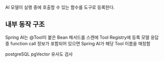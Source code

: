 AI 모델이 실행 중에 호출할 수 있는 함수를 도구로 등록한다.

## 내부 동작 구조
Spring AI는 @Tool이 붙은 Bean 메서드를 스캔에 Tool Registry에 등록
모델 응답 중 function call 정보가 포함되어 있으면 Spring AI가 해당 Tool 이름을 매칭함


postgreSQL
pgVector 유사도 검사
